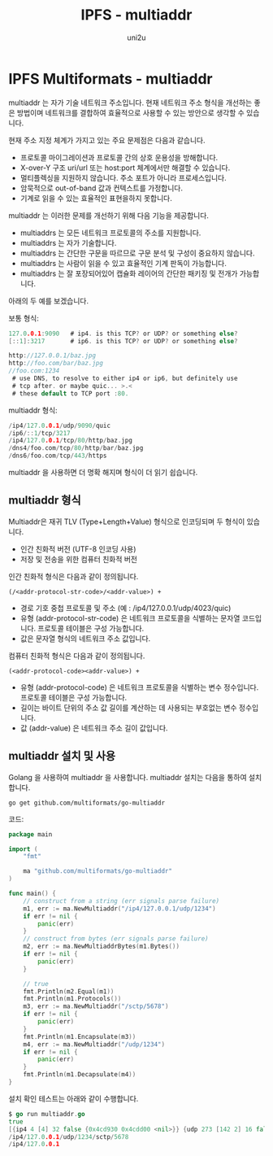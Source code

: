 ﻿---
layout: post
title: "IPFS - multiaddr"
categories:
  - IPFS_Review
tags:
  - IPFS_multiaddr
lang: ko
author: "uni2u"
meta: "Springfield"
---

# IPFS Multiformats - multiaddr

multiaddr 는 자가 기술 네트워크 주소입니다. 현재 네트워크 주소 형식을 개선하는 좋은 방법이며 네트워크를 결합하여 효율적으로 사용할 수 있는 방안으로 생각할 수 있습니다.

현재 주소 지정 체계가 가지고 있는 주요 문제점은 다음과 같습니다.

- 프로토콜 마이그레이션과 프로토콜 간의 상호 운용성을 방해합니다.
- X-over-Y 구조 uri/url 또는 host:port 체계에서만 해결할 수 있습니다.
- 멀티플렉싱을 지원하지 않습니다. 주소 포트가 아니라 프로세스입니다.
- 암묵적으로 out-of-band 값과 컨텍스트를 가정합니다.
- 기계로 읽을 수 있는 효율적인 표현을하지 못합니다.

multiaddr 는 이러한 문제를 개선하기 위해 다음 기능을 제공합니다.

- multiaddrs 는 모든 네트워크 프로토콜의 주소를 지원합니다.
- multiaddrs 는 자가 기술합니다.
- multiaddrs 는 간단한 구문을 따르므로 구문 분석 및 구성이 중요하지 않습니다.
- multiaddrs 는 사람이 읽을 수 있고 효율적인 기계 판독이 가능합니다.
- multiaddrs 는 잘 포장되어있어 캡슐화 레이어의 간단한 패키징 및 전개가 가능합니다.

아래의 두 예를 보겠습니다.

보통 형식:

```go
127.0.0.1:9090   # ip4. is this TCP? or UDP? or something else?
[::1]:3217       # ip6. is this TCP? or UDP? or something else?

http://127.0.0.1/baz.jpg
http://foo.com/bar/baz.jpg
//foo.com:1234
 # use DNS, to resolve to either ip4 or ip6, but definitely use
 # tcp after. or maybe quic... >.<
 # these default to TCP port :80.
```

multiaddr 형식:

```go
/ip4/127.0.0.1/udp/9090/quic
/ip6/::1/tcp/3217
/ip4/127.0.0.1/tcp/80/http/baz.jpg
/dns4/foo.com/tcp/80/http/bar/baz.jpg
/dns6/foo.com/tcp/443/https
```

multiaddr 을 사용하면 더 명확 해지며 형식이 더 읽기 쉽습니다.

## multiaddr 형식

Multiaddr은 재귀 TLV (Type+Length+Value) 형식으로 인코딩되며 두 형식이 있습니다.

- 인간 친화적 버전 (UTF-8 인코딩 사용)
- 저장 및 전송을 위한 컴퓨터 친화적 버전

인간 친화적 형식은 다음과 같이 정의됩니다.

`(/<addr-protocol-str-code>/<addr-value>) +`

- 경로 기호 중첩 프로토콜 및 주소 (예 : /ip4/127.0.0.1/udp/4023/quic)
- 유형 (addr-protocol-str-code) 은 네트워크 프로토콜을 식별하는 문자열 코드입니다. 프로토콜 테이블은 구성 가능합니다.
- 값은 문자열 형식의 네트워크 주소 값입니다.

컴퓨터 친화적 형식은 다음과 같이 정의됩니다.

`(<addr-protocol-code><addr-value>) +`

- 유형 (addr-protocol-code) 은 네트워크 프로토콜을 식별하는 변수 정수입니다. 프로토콜 테이블은 구성 가능합니다.
- 길이는 바이트 단위의 주소 값 길이를 계산하는 데 사용되는 부호없는 변수 정수입니다.
- 값 (addr-value) 은 네트워크 주소 길이 값입니다.

## multiaddr 설치 및 사용

Golang 을 사용하여 multiaddr 을 사용합니다.
multiaddr 설치는 다음을 통하여 설치합니다.

`go get github.com/multiformats/go-multiaddr`

코드:

```go
package main

import (
    "fmt"

    ma "github.com/multiformats/go-multiaddr"
)

func main() {
    // construct from a string (err signals parse failure)
    m1, err := ma.NewMultiaddr("/ip4/127.0.0.1/udp/1234")
    if err != nil {
        panic(err)
    }
    // construct from bytes (err signals parse failure)
    m2, err := ma.NewMultiaddrBytes(m1.Bytes())
    if err != nil {
        panic(err)
    }

    // true
    fmt.Println(m2.Equal(m1))
    fmt.Println(m1.Protocols())
    m3, err := ma.NewMultiaddr("/sctp/5678")
    if err != nil {
        panic(err)
    }
    fmt.Println(m1.Encapsulate(m3))
    m4, err := ma.NewMultiaddr("/udp/1234")
    if err != nil {
        panic(err)
    }
    fmt.Println(m1.Decapsulate(m4))
}
```

설치 확인 테스트는 아래와 같이 수행합니다.

```go
$ go run multiaddr.go
true
[{ip4 4 [4] 32 false {0x4cd930 0x4cdd00 <nil>}} {udp 273 [142 2] 16 false {0x4cdd70 0x4cdf80 <nil>}}]
/ip4/127.0.0.1/udp/1234/sctp/5678
/ip4/127.0.0.1
```

